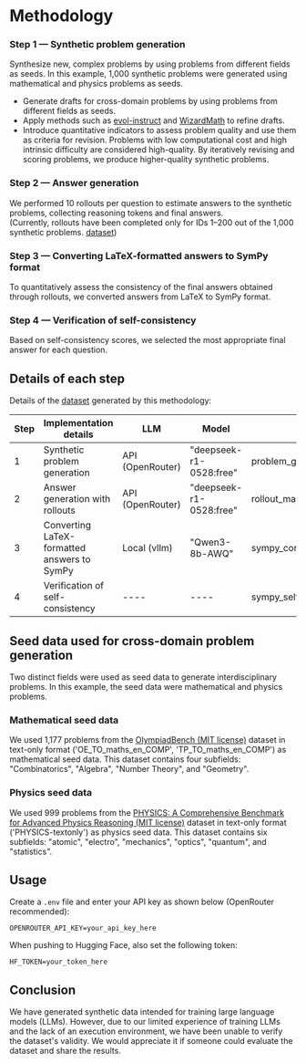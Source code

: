 # Methodology

### Step 1 — Synthetic problem generation

Synthesize new, complex problems by using problems from different fields as seeds.
In this example, 1,000 synthetic problems were generated using mathematical and physics problems as seeds.

- Generate drafts for cross-domain problems by using problems from different fields as seeds.
- Apply methods such as [evol-instruct](https://arxiv.org/abs/2306.08568) and [WizardMath](https://arxiv.org/abs/2308.09583) to refine drafts.
- Introduce quantitative indicators to assess problem quality and use them as criteria for revision. Problems with low computational cost and high intrinsic difficulty are considered high-quality. By iteratively revising and scoring problems, we produce higher-quality synthetic problems.

### Step 2 — Answer generation

We performed 10 rollouts per question to estimate answers to the synthetic problems, collecting reasoning tokens and final answers.  
(Currently, rollouts have been completed only for IDs 1–200 out of the 1,000 synthetic problems.  [dataset](https://huggingface.co/datasets/tarona/MathXPhys_scored_v1))

### Step 3 — Converting LaTeX-formatted answers to SymPy format

To quantitatively assess the consistency of the final answers obtained through rollouts, we converted answers from LaTeX to SymPy format.

### Step 4 — Verification of self-consistency

Based on self-consistency scores, we selected the most appropriate final answer for each question.

## Details of each step

Details of the [dataset](https://huggingface.co/datasets/tarona/MathXPhys_scored_v1) generated by this methodology:

| Step | Implementation details                          | LLM              | Model                   | Script                      | HF subset                                                  |
|------|------------------------------------------------|------------------|-------------------------|-----------------------------|------------------------------------------------------------|
| 1    | Synthetic problem generation                   | API (OpenRouter) | "deepseek-r1-0528:free" | problem_gen_manager.py      | OB_PHYS_problem                                            |
| 2    | Answer generation with rollouts                | API (OpenRouter) | "deepseek-r1-0528:free" | rollout_manager.py          | OB_PHYS_rollout                                            |
| 3    | Converting LaTeX-formatted answers to SymPy    | Local (vllm)     | "Qwen3-8b-AWQ"          | sympy_conversion_manager.py | OB_PHYS_rollout_sympy                                      |
| 4    | Verification of self-consistency               | ----             | ----                    | sympy_self_consistency_manager.py | OB_PHYS_self_consistency, OB_PHYS_self_consistency_rollout |

## Seed data used for cross-domain problem generation

Two distinct fields were used as seed data to generate interdisciplinary problems. In this example, the seed data were mathematical and physics problems.

### Mathematical seed data
We used 1,177 problems from the [OlympiadBench (MIT license)](https://github.com/OpenBMB/OlympiadBench) dataset in text-only format ('OE_TO_maths_en_COMP', 'TP_TO_maths_en_COMP') as mathematical seed data. This dataset contains four subfields: "Combinatorics", "Algebra", "Number Theory", and "Geometry".

### Physics seed data
We used 999 problems from the [PHYSICS: A Comprehensive Benchmark for Advanced Physics Reasoning (MIT license)](https://github.com/yale-nlp/Physics) dataset in text-only format ('PHYSICS-textonly') as physics seed data. This dataset contains six subfields: "atomic", "electro", "mechanics", "optics", "quantum", and "statistics".


## Usage

Create a `.env` file and enter your API key as shown below (OpenRouter recommended):

```
OPENROUTER_API_KEY=your_api_key_here
```

When pushing to Hugging Face, also set the following token:
```
HF_TOKEN=your_token_here
```

## Conclusion
We have generated synthetic data intended for training large language models (LLMs). However, due to our limited experience of training LLMs and the lack of an execution environment, we have been unable to verify the dataset's validity. We would appreciate it if someone could evaluate the dataset and share the results.
